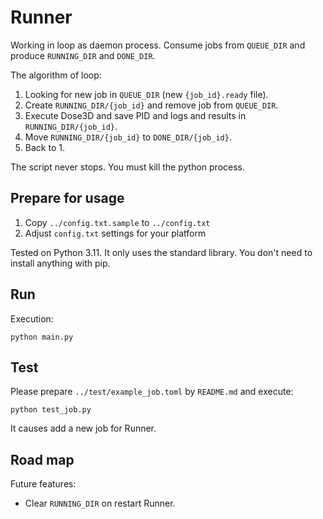 # Runner

Working in loop as daemon process. Consume jobs from `QUEUE_DIR` and produce `RUNNING_DIR` and `DONE_DIR`.

The algorithm of loop:
1. Looking for new job in `QUEUE_DIR` (new `{job_id}.ready` file).
2. Create `RUNNING_DIR/{job_id}` and remove job from `QUEUE_DIR`.
3. Execute Dose3D and save PID and logs and results in `RUNNING_DIR/{job_id}`.
4. Move `RUNNING_DIR/{job_id}` to `DONE_DIR/{job_id}`.
5. Back to 1.

The script never stops. You must kill the python process.

## Prepare for usage

1. Copy `../config.txt.sample` to `../config.txt`
2. Adjust `config.txt` settings for your platform

Tested on Python 3.11. It only uses the standard library. You don't need to install anything with pip.

## Run
 
Execution:
```
python main.py
```

## Test

Please prepare `../test/example_job.toml` by `README.md` and execute:

```
python test_job.py
```

It causes add a new job for Runner.

## Road map

Future features:

* Clear `RUNNING_DIR` on restart Runner.
